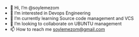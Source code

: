 - 👋 Hi, I’m @soylemezom
- 👀 I’m interested in Devops Engineering
- 🌱 I’m currently learning Source code management and VCS
- 💞️ I’m looking to collaborate on UBUNTU management
- 📫 How to reach me soylemezom@gmail.com

<!---
soylemezom/soylemezom is a ✨ special ✨ repository because its `README.md` (this file) appears on your GitHub profile.
You can click the Preview link to take a look at your changes.
--->
